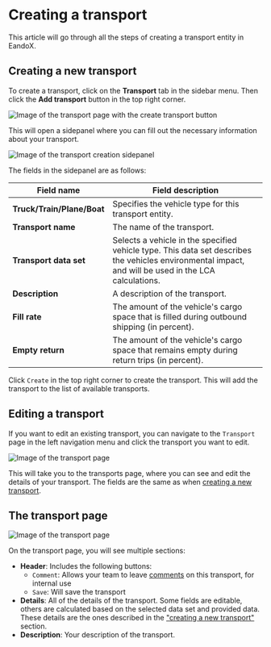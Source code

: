 # Creating a transport

This article will go through all the steps of creating a transport entity in EandoX.

## Creating a new transport

To create a transport, click on the **Transport** tab in the sidebar menu. Then click the **Add transport** button in the top right corner.

![Image of the transport page with the create transport button](/images/transport/create-button.jpg)

This will open a sidepanel where you can fill out the necessary information about your transport.

![Image of the transport creation sidepanel](/images/transport/create-panel.jpg)

<span id="transport-fields-table">The fields in the sidepanel are as follows:</span>

| Field name                 | Field description                                                                                                                                     |
| -------------------------- | ----------------------------------------------------------------------------------------------------------------------------------------------------- |
| **Truck/Train/Plane/Boat** | Specifies the vehicle type for this transport entity.                                                                                                 |
| **Transport name**         | The name of the transport.                                                                                                                            |
| **Transport data set**     | Selects a vehicle in the specified vehicle type. This data set describes the vehicles environmental impact, and will be used in the LCA calculations. |
| **Description**            | A description of the transport.                                                                                                                       |
| **Fill rate**              | The amount of the vehicle's cargo space that is filled during outbound shipping (in percent).                                                         |
| **Empty return**           | The amount of the vehicle's cargo space that remains empty during return trips (in percent).                                                          |

Click `Create` in the top right corner to create the transport. This will add the transport to the list of available transports.

## Editing a transport

If you want to edit an existing transport, you can navigate to the `Transport` page in the left navigation menu and click the transport you want to edit.

![Image of the transport page](/images/transport/edit-transport.jpg)

This will take you to the transports page, where you can see and edit the details of your transport. The fields are the same as when [creating a new transport](#transport-fields-table).

## The transport page

![Image of the transport page](/images/transport/transport-page.jpg)

On the transport page, you will see multiple sections:

- **Header**: Includes the following buttons:
  - `Comment`: Allows your team to leave [comments](/documentation/data/comments) on this transport, for internal use
  - `Save`: Will save the transport
- **Details**: All of the details of the transport. Some fields are editable, others are calculated based on the selected data set and provided data. These details are the ones described in the ["creating a new transport"](#transport-fields-table) section.
- **Description**: Your description of the transport.
